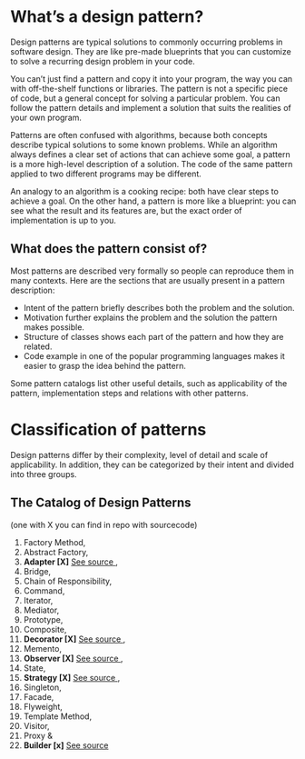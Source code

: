 # **What’s a design pattern?**

Design patterns are typical solutions to commonly occurring problems in software design. They are like pre-made blueprints that you can customize to solve a recurring design problem in your code.

You can’t just find a pattern and copy it into your program, the way you can with off-the-shelf functions or libraries. The pattern is not a specific piece of code, but a general concept for solving a particular problem. You can follow the pattern details and implement a solution that suits the realities of your own program.

Patterns are often confused with algorithms, because both concepts describe typical solutions to some known problems. While an algorithm always defines a clear set of actions that can achieve some goal, a pattern is a more high-level description of a solution. The code of the same pattern applied to two different programs may be different.

An analogy to an algorithm is a cooking recipe: both have clear steps to achieve a goal. On the other hand, a pattern is more like a blueprint: you can see what the result and its features are, but the exact order of implementation is up to you.

## **What does the pattern consist of?**

Most patterns are described very formally so people can reproduce them in many contexts. Here are the sections that are usually present in a pattern description:

- Intent of the pattern briefly describes both the problem and the solution.
- Motivation further explains the problem and the solution the pattern makes possible.
- Structure of classes shows each part of the pattern and how they are related.
- Code example in one of the popular programming languages makes it easier to grasp the idea behind the pattern.

Some pattern catalogs list other useful details, such as applicability of the pattern, implementation steps and relations with other patterns.

# **Classification of patterns**

Design patterns differ by their complexity, level of
detail and scale of applicability. In addition,
they can be categorized by their intent
and divided into three groups.

## **The Catalog of Design Patterns**

(one with X you can find in repo with sourcecode)

1. Factory Method,
2. Abstract Factory,
3. **Adapter [X]** [See source ](https://github.com/matijakatadzic/Design-Patterns/tree/master/AdapterDesignPattern),
4. Bridge,
5. Chain of Responsibility,
6. Command,
7. Iterator,
8. Mediator,
9. Prototype,
10. Composite,
11. **Decorator [X]** [See source ](https://github.com/matijakatadzic/Design-Patterns/tree/master/DecoratorDesignPattern),
12. Memento,
13. **Observer [X]** [See source ](https://github.com/matijakatadzic/Design-Patterns/tree/master/ObserverDesignPattern),
14. State,
15. **Strategy [X]** [See source ](https://github.com/matijakatadzic/Design-Patterns/tree/master/StrategyDesignPattern),
16. Singleton,
17. Facade,
18. Flyweight,
19. Template Method,
20. Visitor,
21. Proxy &
22. **Builder [x]** [See source ](https://github.com/matijakatadzic/Design-Patterns/tree/master/BuilderDesignPattern)
